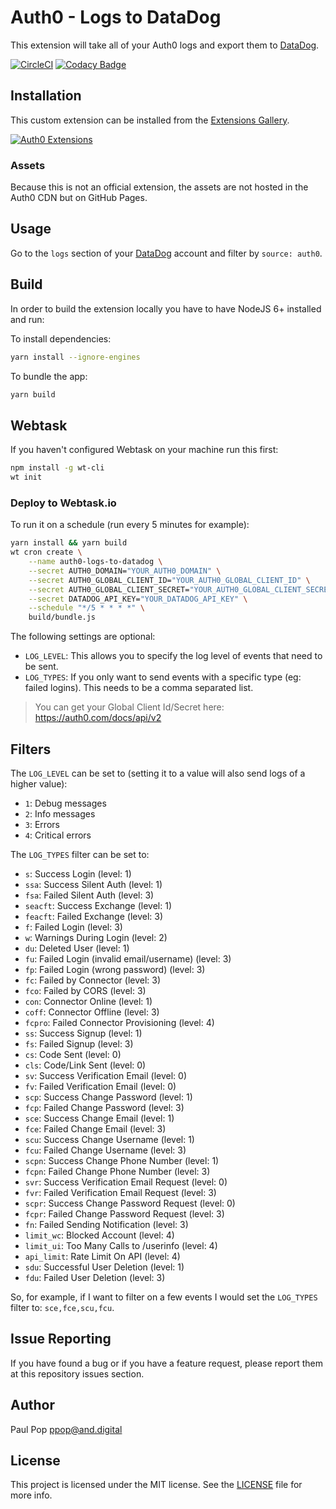 # Auth0 - Logs to DataDog

This extension will take all of your Auth0 logs and export them to [DataDog](https://www.datadoghq.com).

[![CircleCI](https://circleci.com/gh/BetaProjectWave/auth0-logs-to-datadog.svg?style=svg)](https://circleci.com/gh/BetaProjectWave/auth0-logs-to-datadog)
[![Codacy Badge](https://api.codacy.com/project/badge/Grade/b60ef9948cea43cebea99dc8b0c1721e)](https://www.codacy.com/app/BetaProjectWave/auth0-logs-to-datadog?utm_source=github.com&amp;utm_medium=referral&amp;utm_content=BetaProjectWave/auth0-logs-to-datadog&amp;utm_campaign=Badge_Grade)

## Installation

This custom extension can be installed from the [Extensions Gallery](https://manage.auth0.com/#/extensions).

[![Auth0 Extensions](http://cdn.auth0.com/extensions/assets/badge.svg)](https://sandbox.it.auth0.com/api/run/auth0-extensions/extensions-badge?webtask_no_cache=1)

### Assets

Because this is not an official extension, the assets are not hosted in the Auth0 CDN but on GitHub Pages.

## Usage

Go to the `logs` section of your [DataDog](https://app.datadoghq.com/logs) account and filter by `source: auth0`.

## Build

In order to build the extension locally you have to have NodeJS 6+ installed and run:

To install dependencies:

```bash
yarn install --ignore-engines
```

To bundle the app:

```bash
yarn build
```

## Webtask

If you haven't configured Webtask on your machine run this first:

```bash
npm install -g wt-cli
wt init
```

### Deploy to Webtask.io

To run it on a schedule (run every 5 minutes for example):

```bash
yarn install && yarn build
wt cron create \
    --name auth0-logs-to-datadog \
    --secret AUTH0_DOMAIN="YOUR_AUTH0_DOMAIN" \
    --secret AUTH0_GLOBAL_CLIENT_ID="YOUR_AUTH0_GLOBAL_CLIENT_ID" \
    --secret AUTH0_GLOBAL_CLIENT_SECRET="YOUR_AUTH0_GLOBAL_CLIENT_SECRET" \
    --secret DATADOG_API_KEY="YOUR_DATADOG_API_KEY" \
    --schedule "*/5 * * * *" \
    build/bundle.js
```

The following settings are optional:

 - `LOG_LEVEL`: This allows you to specify the log level of events that need to be sent.
 - `LOG_TYPES`: If you only want to send events with a specific type (eg: failed logins). This needs to be a comma separated list.

> You can get your Global Client Id/Secret here: https://auth0.com/docs/api/v2

## Filters

The `LOG_LEVEL` can be set to (setting it to a value will also send logs of a higher value):

 - `1`: Debug messages
 - `2`: Info messages
 - `3`: Errors
 - `4`: Critical errors

The `LOG_TYPES` filter can be set to:

- `s`: Success Login (level: 1)
- `ssa`: Success Silent Auth (level: 1)
- `fsa`: Failed Silent Auth (level: 3)
- `seacft`: Success Exchange (level: 1)
- `feacft`: Failed Exchange (level: 3)
- `f`: Failed Login (level: 3)
- `w`: Warnings During Login (level: 2)
- `du`: Deleted User (level: 1)
- `fu`: Failed Login (invalid email/username) (level: 3)
- `fp`: Failed Login (wrong password) (level: 3)
- `fc`: Failed by Connector (level: 3)
- `fco`: Failed by CORS (level: 3)
- `con`: Connector Online (level: 1)
- `coff`: Connector Offline (level: 3)
- `fcpro`: Failed Connector Provisioning (level: 4)
- `ss`: Success Signup (level: 1)
- `fs`: Failed Signup (level: 3)
- `cs`: Code Sent (level: 0)
- `cls`: Code/Link Sent (level: 0)
- `sv`: Success Verification Email (level: 0)
- `fv`: Failed Verification Email (level: 0)
- `scp`: Success Change Password (level: 1)
- `fcp`: Failed Change Password (level: 3)
- `sce`: Success Change Email (level: 1)
- `fce`: Failed Change Email (level: 3)
- `scu`: Success Change Username (level: 1)
- `fcu`: Failed Change Username (level: 3)
- `scpn`: Success Change Phone Number (level: 1)
- `fcpn`: Failed Change Phone Number (level: 3)
- `svr`: Success Verification Email Request (level: 0)
- `fvr`: Failed Verification Email Request (level: 3)
- `scpr`: Success Change Password Request (level: 0)
- `fcpr`: Failed Change Password Request (level: 3)
- `fn`: Failed Sending Notification (level: 3)
- `limit_wc`: Blocked Account (level: 4)
- `limit_ui`: Too Many Calls to /userinfo (level: 4)
- `api_limit`: Rate Limit On API (level: 4)
- `sdu`: Successful User Deletion (level: 1)
- `fdu`: Failed User Deletion (level: 3)

So, for example, if I want to filter on a few events I would set the `LOG_TYPES` filter to: `sce,fce,scu,fcu`.

## Issue Reporting

If you have found a bug or if you have a feature request, please report them at this repository issues section.

## Author

Paul Pop <ppop@and.digital>

## License

This project is licensed under the MIT license. See the [LICENSE](LICENSE) file for more info.
